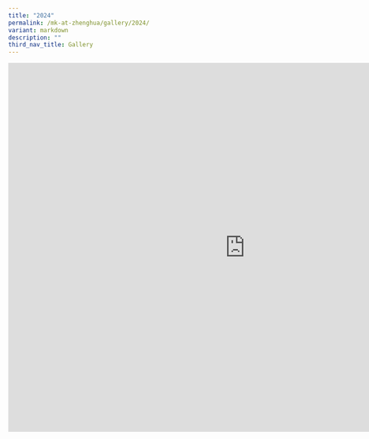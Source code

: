 ```yaml
---
title: "2024"
permalink: /mk-at-zhenghua/gallery/2024/
variant: markdown
description: ""
third_nav_title: Gallery
---
```

<iframe allowfullscreen="true" height="749" width="960" frameborder="0" src="https://docs.google.com/presentation/d/e/2PACX-1vRYIwSoX1h4ddCpUGV0jeoJjdDWXYBQ93aDL59X26LTdfC3EbrP9y8JoaYO6LiJY77N1fHGR5UWMxh9/embed?start=false&amp;loop=false&amp;delayms=3000"></iframe>